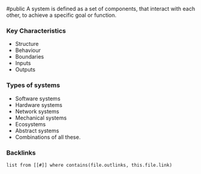 #public 
A system is defined as a set of components, that interact with each other, to achieve a specific goal or function. 

### Key Characteristics
- Structure
- Behaviour
- Boundaries
- Inputs
- Outputs

### Types of systems
- Software systems
- Hardware systems
- Network systems
- Mechanical systems
- Ecosystems
- Abstract systems
- Combinations of all these.

### Backlinks
```dataview 
list from [[#]] where contains(file.outlinks, this.file.link)
```

